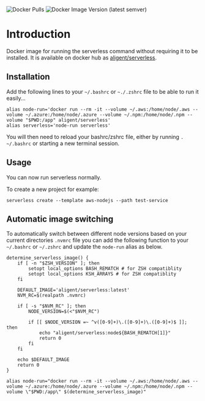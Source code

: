 ![Docker Pulls](https://img.shields.io/docker/pulls/aligent/serverless)
![Docker Image Version (latest semver)](https://img.shields.io/docker/v/aligent/serverless?sort=semver)

# Introduction

Docker image for running the serverless command without requiring it to be installed. It is available on docker 
hub as [aligent/serverless](https://hub.docker.com/r/aligent/serverless).

## Installation

Add the following lines to your `~/.bashrc` or `~./.zshrc` file to be able to run it easily...

```
alias node-run='docker run --rm -it --volume ~/.aws:/home/node/.aws --volume ~/.azure:/home/node/.azure --volume ~/.npm:/home/node/.npm --volume "$PWD:/app" aligent/serverless'
alias serverless='node-run serverless'
```

You will then need to reload your bashrc/zshrc file, either by running `. ~/.bashrc` or starting a new terminal session.

## Usage

You can now run serverless normally.

To create a new project for example:

```
serverless create --template aws-nodejs --path test-service
```

## Automatic image switching
To automatically switch between different node versions based on your current directories `.nvmrc` file you can add the following function to your `~/.bashrc` or `~/.zshrc` and update the `node-run` alias as below.

```
determine_serverless_image() {
    if [ -n "$ZSH_VERSION" ]; then 
        setopt local_options BASH_REMATCH # for ZSH compatiblity
        setopt local_options KSH_ARRAYS # for ZSH compatiblity
    fi

    DEFAULT_IMAGE='aligent/serverless:latest'
    NVM_RC=$(realpath .nvmrc)

    if [ -s "$NVM_RC" ]; then 
        NODE_VERSION=$(<"$NVM_RC")

        if [[ $NODE_VERSION =~ ^v([0-9]+)\.([0-9]+)\.([0-9]+)$ ]]; then
            echo "aligent/serverless:node${BASH_REMATCH[1]}"
            return 0
        fi
    fi

    echo $DEFAULT_IMAGE
    return 0
}

alias node-run="docker run --rm -it --volume ~/.aws:/home/node/.aws --volume ~/.azure:/home/node/.azure --volume ~/.npm:/home/node/.npm --volume \"$PWD:/app\" $(determine_serverless_image)"
```
